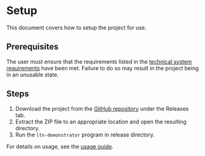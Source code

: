 # Setup

This document covers how to setup the project for use.

## Prerequisites

The user must ensure that the requirements listed in the [technical system requirements](/docs/technical_system_requirements.md) have been met. Failure to do so may result in the project being in an unusable state.

## Steps

1. Download the project from the [GitHub repository](https://github.com/2023-24-UoE-ECMM427/ltn-demonstrator) under the Releases tab.
2. Extract the ZIP file to an appropriate location and open the resulting directory.
3. Run the `ltn-demonstrator` program in release directory.

For details on usage, see the [usage guide](/docs/usage.md).